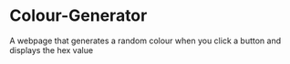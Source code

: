 # Colour-Generator

A webpage that generates a random colour when you click a button and displays the hex value
